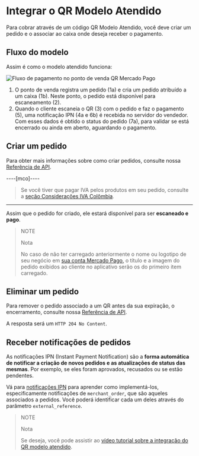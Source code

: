 # Integrar o QR Modelo Atendido

Para cobrar através de um código QR Modelo Atendido, você deve criar um pedido e o associar ao caixa onde deseja receber o pagamento.

## Fluxo do modelo

Assim é como o modelo atendido funciona:

![Fluxo de pagamento no ponto de venda QR Mercado Pago](/images/mobile/qr-user-flow.pt.png)

1. O ponto de venda registra um pedido (1a) e cria um pedido atribuído a um caixa (1b). Neste ponto, o pedido está disponível para escaneamento (2).
2. Quando o cliente escaneia o QR (3) com o pedido e faz o pagamento (5), uma notificação IPN (4a e 6b) é recebida no servidor do vendedor. Com esses dados é obtido o status do pedido (7a), para validar se está encerrado ou ainda em aberto, aguardando o pagamento.

## Criar um pedido

Para obter mais informações sobre como criar pedidos, consulte nossa [Referência de API](/developers/pt/reference/instore_orders_v2/_instore_qr_seller_collectors_user_id_stores_external_store_id_pos_external_pos_id_orders/put).

----[mco]----
> Se você tiver que pagar IVA pelos produtos em seu pedido, consulte a [seção Considerações IVA Colômbia](/developers/pt/guides/additional-content/localization/iva-colombia).
------------
Assim que o pedido for criado, ele estará disponível para ser **escaneado e pago**.

> NOTE
>
> Nota
>
> No caso de não ter carregado anteriormente o nome ou logotipo de seu negócio em [ sua conta Mercado Pago,](https://www.mercadopago.com.br/settings/account) o título e a imagem do pedido exibidos ao cliente no aplicativo serão os do primeiro item carregado.

## Eliminar um pedido

Para remover o pedido associado a um QR antes da sua expiração, o encerramento, consulte nossa [Referência de API](/developers/pt/reference/instore_orders_v2/_instore_qr_seller_collectors_user_id_pos_external_pos_id_orders/delete).

A resposta será um `HTTP 204 No Content`.

## Receber notificações de pedidos

As notificações IPN (Instant Payment Notification) são a **forma automática de notificar a criação de novos pedidos e as atualizações de status das mesmas**. Por exemplo, se eles foram aprovados, recusados ou se estão pendentes.

Vá para [notificações IPN](/developers/pt/docs/qr-code/additional-content/your-integrations/notifications/ipn) para aprender como implementá-los, especificamente notificações de `merchant_order`, que são aqueles associados a pedidos. Você poderá identificar cada um deles através do parâmetro `external_reference`.

> NOTE
>
> Nota
>
> Se deseja, você pode assistir ao [vídeo tutorial sobre a integração do QR modelo atendido](/developers/pt/docs/qr-code/resources/tutorial-videos/qr-videos-attended).